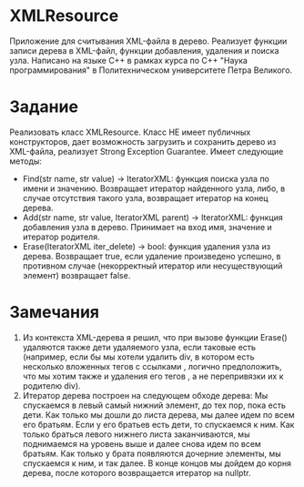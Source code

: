 # XMLResource
Приложение для считывания XML-файла в дерево. Реализует функции записи дерева в XML-файл, функции добавления, удаления и поиска узла. Написано на языке C++ в рамках курса по С++ "Наука программирования" в Политехническом университете Петра Великого.
# Задание
Реализовать класс XMLResource. Класс НЕ имеет публичных конструкторов, дает возможность загрузить и сохранить дерево из XML-файла, реализует Strong Exception Guarantee. Имеет следующие методы:
  - Find(str name, str value) -> IteratorXML: функция поиска узла по имени и значению. Возвращает итератор найденного узла, либо, в случае отсутствия такого узла, возвращает итератор на конец дерева.
  - Add(str name, str value, IteratorXML parent) -> IteratorXML: функция добавления узла в дерево. Принимает на вход имя, значение и итератор родителя.
  - Erase(IteratorXML iter_delete) -> bool: функция удаления узла из дерева. Возвращает true, если удаление произведено успешно, в противном случае (некорректный итератор или несуществующий элемент) возвращает false.
# Замечания
1) Из контекста XML-дерева я решил, что при вызове функции Erase() удаляются также дети удаляемого узла, если таковые есть (например, если бы мы хотели удалить div, в котором есть несколько вложенных тегов с ссылками <a>, логично предположить, что мы хотим также и удаления его тегов <a>, а не перепривязки их к родителю div).
2) Итератор дерева построен на следующем обходе дерева: Мы спускаемся в левый самый нижний элемент, до тех пор, пока есть дети. Как только мы дошли до листа дерева, мы далее идем по всем его братьям. Если у его братьев есть дети, то спускаемся к ним. Как только браться левого нижнего листа заканчиваются, мы поднимаемся на уровень выше и далее снова идем по всем братьям. Как только у брата появляются дочерние элементы, мы спускаемся к ним, и так далее. В конце концов мы дойдем до корня дерева, после которого возвращается итератор на nullptr.
